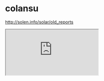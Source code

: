 # colansu
http://solen.info/solar/old_reports

<iframe src="https://solen.info/solar/old_reports/"></iframe>
